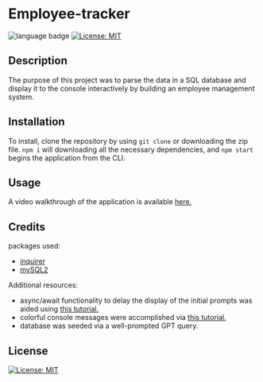 # Employee-tracker

![language badge](https://img.shields.io/github/languages/top/Tazzok/Employee-Tracker)
[![License: MIT](https://img.shields.io/badge/License-MIT-orange.svg)](https://opensource.org/licenses/MIT)


## Description

The purpose of this project was to parse the data in a SQL database and display it to the console interactively by building an employee management system.

## Installation

To install, clone the repository by using `git clone` or downloading the zip file. `npm i` will downloading all the necessary dependencies, and `npm start` begins the application from the CLI.

## Usage

A video walkthrough of the application is available [here.](https://drive.google.com/file/d/1nr6IvJrvtfZ9jqelyukdxGCqwI47J26z/view)

## Credits

packages used:
* [inquirer](https://www.npmjs.com/package/inquirer)
* [mySQL2](https://www.npmjs.com/package/mysql2)

Additional resources:
* async/await functionality to delay the display of the initial prompts was aided using [this tutorial.](https://stackoverflow.com/questions/14226803/wait-5-seconds-before-executing-next-line)
* colorful console messages were accomplished via [this tutorial.](https://www.samanthaming.com/tidbits/40-colorful-console-message/)
* database was seeded via a well-prompted GPT query.


## License

[![License: MIT](https://img.shields.io/badge/License-MIT-orange.svg)](https://opensource.org/licenses/MIT)